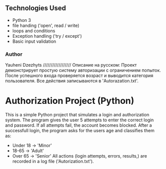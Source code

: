 ## Technologies Used
- Python 3
- file handing ('open', read / write)
- loops and conditions
- Exception handling ('try / except')
- Basic input validation

### Author 
Yauheni Dzezhyts 
//////////////////
Описание на русском:
Проект демонстрирует простую систему авторизации с ограничением попыток. 
После успешного входа проверяется возраст и выводится категория пользователя.
Все действия записываются в 'Autorazation.txt'.

# Authorization Project (Python)
This is a simple Python project that simulates a login  and authorization system.
The program gives the user 5 attempts to enter the correct login  and password.
If all attempts fail, the account becomes blocked.
After a successfull login, the program asks for the users age and classifies them as:
- Under 18 -> 'Minor'
- 18-65 -> 'Adult'
- Over 65 -> 'Senior'
All actions (login attempts, errors, results,) are recorded in a log file ('Autorization.txt').
